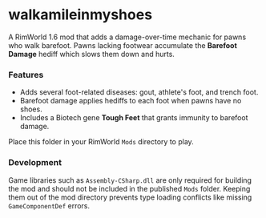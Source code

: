 # walkamileinmyshoes

A RimWorld 1.6 mod that adds a damage-over-time mechanic for pawns who walk barefoot.
Pawns lacking footwear accumulate the **Barefoot Damage** hediff which slows them down and hurts.

### Features
- Adds several foot-related diseases: gout, athlete's foot, and trench foot.
- Barefoot damage applies hediffs to each foot when pawns have no shoes.
- Includes a Biotech gene **Tough Feet** that grants immunity to barefoot damage.

Place this folder in your RimWorld `Mods` directory to play.

### Development
Game libraries such as `Assembly-CSharp.dll` are only required for building the mod
and should not be included in the published `Mods` folder. Keeping them out of the
mod directory prevents type loading conflicts like missing `GameComponentDef` errors.
